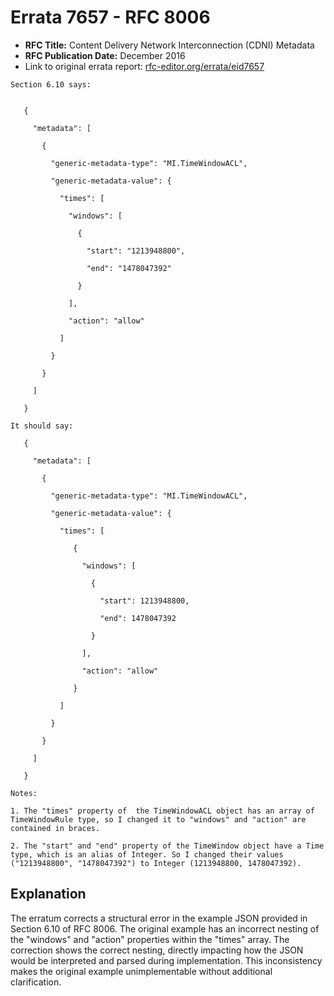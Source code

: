 # Errata 7657 - RFC 8006

- **RFC Title:** Content Delivery Network Interconnection (CDNI) Metadata
- **RFC Publication Date:** December 2016
- Link to original errata report: [rfc-editor.org/errata/eid7657](https://www.rfc-editor.org/errata/eid7657)

```
Section 6.10 says:


   {
     "metadata": [
       {
         "generic-metadata-type": "MI.TimeWindowACL",
         "generic-metadata-value": {
           "times": [
             "windows": [
               {
                 "start": "1213948800",
                 "end": "1478047392"
               }
             ],
             "action": "allow"
           ]
         }
       }
     ]
   }

It should say:

   {
     "metadata": [
       {
         "generic-metadata-type": "MI.TimeWindowACL",
         "generic-metadata-value": {
           "times": [
              {
                "windows": [
                  {
                    "start": 1213948800,
                    "end": 1478047392
                  }
                ],
                "action": "allow"
              }
           ]
         }
       }
     ]
   }

Notes:

1. The "times" property of  the TimeWindowACL object has an array of TimeWindowRule type, so I changed it to "windows" and "action" are contained in braces.
2. The "start" and "end" property of the TimeWindow object have a Time type, which is an alias of Integer. So I changed their values ("1213948800", "1478047392") to Integer (1213948800, 1478047392).
```

## Explanation

The erratum corrects a structural error in the example JSON provided in Section 6.10 of RFC 8006.  The original example has an incorrect nesting of the "windows" and "action" properties within the "times" array. The correction shows the correct nesting, directly impacting how the JSON would be interpreted and parsed during implementation.  This inconsistency makes the original example unimplementable without additional clarification.
